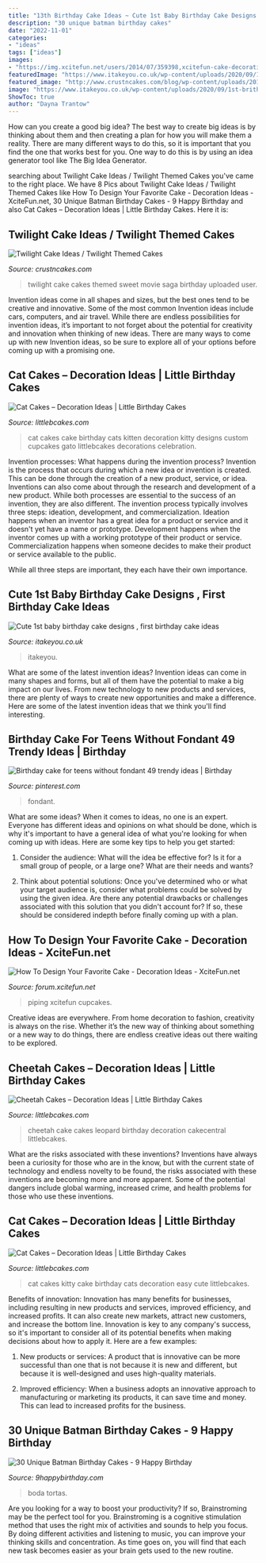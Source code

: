 ```yaml
---
title: "13th Birthday Cake Ideas ~ Cute 1st Baby Birthday Cake Designs , First Birthday Cake Ideas"
description: "30 unique batman birthday cakes"
date: "2022-11-01"
categories:
- "ideas"
tags: ["ideas"]
images:
- "https://img.xcitefun.net/users/2014/07/359398,xcitefun-cake-decoration-12.jpg"
featuredImage: "https://www.itakeyou.co.uk/wp-content/uploads/2020/09/1st-brithday-cake-2-531x1024.jpg"
featured_image: "http://www.crustncakes.com/blog/wp-content/uploads/2015/10/28813ed937463f0f5addd8d475c81594-686x1024.jpg"
image: "https://www.itakeyou.co.uk/wp-content/uploads/2020/09/1st-brithday-cake-2-531x1024.jpg"
ShowToc: true
author: "Dayna Trantow"
---
```



How can you create a good big idea?
The best way to create big ideas is by thinking about them and then creating a plan for how you will make them a reality. There are many different ways to do this, so it is important that you find the one that works best for you. One way to do this is by using an idea generator tool like The Big Idea Generator.

	

		
searching about Twilight Cake Ideas / Twilight Themed Cakes you've came to the right place. We have 8 Pics about Twilight Cake Ideas / Twilight Themed Cakes like How To Design Your Favorite Cake - Decoration Ideas - XciteFun.net, 30 Unique Batman Birthday Cakes - 9 Happy Birthday and also Cat Cakes – Decoration Ideas | Little Birthday Cakes. Here it is:
		
    
## Twilight Cake Ideas / Twilight Themed Cakes

<img loading=lazy src="http://www.crustncakes.com/blog/wp-content/uploads/2015/10/28813ed937463f0f5addd8d475c81594-686x1024.jpg" onerror="this.onerror=null;this.src='https://tse1.mm.bing.net/th?id=OIP.bDgU-Q0_-DP_iTaHVW9E0AHaLD&amp;pid=15.1';" alt="Twilight Cake Ideas / Twilight Themed Cakes">

_Source: crustncakes.com_

>twilight cake cakes themed sweet movie saga birthday uploaded user. 

	

Invention ideas come in all shapes and sizes, but the best ones tend to be creative and innovative. Some of the most common Invention ideas include cars, computers, and air travel. While there are endless possibilities for invention ideas, it’s important to not forget about the potential for creativity and innovation when thinking of new ideas. There are many ways to come up with new Invention ideas, so be sure to explore all of your options before coming up with a promising one.

    
## Cat Cakes – Decoration Ideas | Little Birthday Cakes

<img loading=lazy src="http://www.littlebcakes.com/wp-content/uploads/2014/01/Cat-Cakes.jpg" onerror="this.onerror=null;this.src='https://tse2.mm.bing.net/th?id=OIP.W2YtTAyoa8WdHetsdiGXSAHaJ4&amp;pid=15.1';" alt="Cat Cakes – Decoration Ideas | Little Birthday Cakes">

_Source: littlebcakes.com_

>cat cakes cake birthday cats kitten decoration kitty designs custom cupcakes gato littlebcakes decorations celebration. 

	

Invention processes: What happens during the invention process?
Invention is the process that occurs during which a new idea or invention is created. This can be done through the creation of a new product, service, or idea. Inventions can also come about through the research and development of a new product. While both processes are essential to the success of an invention, they are also different. 
The invention process typically involves three steps: ideation, development, and commercialization. Ideation happens when an inventor has a great idea for a product or service and it doesn't yet have a name or prototype. Development happens when the inventor comes up with a working prototype of their product or service. Commercialization happens when someone decides to make their product or service available to the public. 

While all three steps are important, they each have their own importance.

    
## Cute 1st Baby Birthday Cake Designs , First Birthday Cake Ideas

<img loading=lazy src="https://www.itakeyou.co.uk/wp-content/uploads/2020/09/1st-brithday-cake-2-531x1024.jpg" onerror="this.onerror=null;this.src='https://tse4.mm.bing.net/th?id=OIP.g5h6iL6hgdzmWbJWFY47UgHaOS&amp;pid=15.1';" alt="Cute 1st baby birthday cake designs , first birthday cake ideas">

_Source: itakeyou.co.uk_

>itakeyou. 

	

What are some of the latest invention ideas?
Invention ideas can come in many shapes and forms, but all of them have the potential to make a big impact on our lives. From new technology to new products and services, there are plenty of ways to create new opportunities and make a difference. Here are some of the latest invention ideas that we think you'll find interesting.

    
## Birthday Cake For Teens Without Fondant 49 Trendy Ideas | Birthday

<img loading=lazy src="https://i.pinimg.com/736x/70/5c/e4/705ce4d45932627fa2576e101ccafb70.jpg" onerror="this.onerror=null;this.src='https://tse3.mm.bing.net/th?id=OIP.WROKSNyc2TDp28svAu7fpgAAAA&amp;pid=15.1';" alt="Birthday cake for teens without fondant 49 trendy ideas | Birthday">

_Source: pinterest.com_

>fondant. 

	

What are some ideas?
When it comes to ideas, no one is an expert. Everyone has different ideas and opinions on what should be done, which is why it's important to have a general idea of what you're looking for when coming up with ideas. Here are some key tips to help you get started:
1. Consider the audience: What will the idea be effective for? Is it for a small group of people, or a large one? What are their needs and wants?

2. Think about potential solutions: Once you've determined who or what your target audience is, consider what problems could be solved by using the given idea. Are there any potential drawbacks or challenges associated with this solution that you didn't account for? If so, these should be considered indepth before finally coming up with a plan.


    
## How To Design Your Favorite Cake - Decoration Ideas - XciteFun.net

<img loading=lazy src="https://img.xcitefun.net/users/2014/07/359398,xcitefun-cake-decoration-12.jpg" onerror="this.onerror=null;this.src='https://tse3.mm.bing.net/th?id=OIP.VdPdESXgaAE7LdtacEkEFAHaJ4&amp;pid=15.1';" alt="How To Design Your Favorite Cake - Decoration Ideas - XciteFun.net">

_Source: forum.xcitefun.net_

>piping xcitefun cupcakes. 

	

Creative ideas are everywhere. From home decoration to fashion, creativity is always on the rise. Whether it’s the new way of thinking about something or a new way to do things, there are endless creative ideas out there waiting to be explored.

    
## Cheetah Cakes – Decoration Ideas | Little Birthday Cakes

<img loading=lazy src="https://www.littlebcakes.com/wp-content/uploads/2014/02/Cheetah-Cakes-Pictures.jpg" onerror="this.onerror=null;this.src='https://tse3.mm.bing.net/th?id=OIP.5NS714f2F-Ea1bpK9q1DSAHaJ4&amp;pid=15.1';" alt="Cheetah Cakes – Decoration Ideas | Little Birthday Cakes">

_Source: littlebcakes.com_

>cheetah cake cakes leopard birthday decoration cakecentral littlebcakes. 

	

What are the risks associated with these inventions?
Inventions have always been a curiosity for those who are in the know, but with the current state of technology and endless novelty to be found, the risks associated with these inventions are becoming more and more apparent. Some of the potential dangers include global warming, increased crime, and health problems for those who use these inventions.

    
## Cat Cakes – Decoration Ideas | Little Birthday Cakes

<img loading=lazy src="https://www.littlebcakes.com/wp-content/uploads/2014/01/Kitty-Cat-Cakes-760x1024.jpg" onerror="this.onerror=null;this.src='https://tse4.mm.bing.net/th?id=OIP.l4KHsdZxZ2VTkj9qHqOFnwHaJ-&amp;pid=15.1';" alt="Cat Cakes – Decoration Ideas | Little Birthday Cakes">

_Source: littlebcakes.com_

>cat cakes kitty cake birthday cats decoration easy cute littlebcakes. 

	

Benefits of innovation:
Innovation has many benefits for businesses, including resulting in new products and services, improved efficiency, and increased profits. It can also create new markets, attract new customers, and increase the bottom line. Innovation is key to any company's success, so it's important to consider all of its potential benefits when making decisions about how to apply it. Here are a few examples:
1. New products or services: A product that is innovative can be more successful than one that is not because it is new and different, but because it is well-designed and uses high-quality materials.

2. Improved efficiency: When a business adopts an innovative approach to manufacturing or marketing its products, it can save time and money. This can lead to increased profits for the business.


    
## 30 Unique Batman Birthday Cakes - 9 Happy Birthday

<img loading=lazy src="https://www.9happybirthday.com/wp-content/uploads/2017/08/Cute-batman-cakes.jpg" onerror="this.onerror=null;this.src='https://tse1.mm.bing.net/th?id=OIP.si0FrMp6jJfqv-sU29LSOgHaLL&amp;pid=15.1';" alt="30 Unique Batman Birthday Cakes - 9 Happy Birthday">

_Source: 9happybirthday.com_

>boda tortas. 

	

Are you looking for a way to boost your productivity? If so, Brainstroming may be the perfect tool for you. Brainstroming is a cognitive stimulation method that uses the right mix of activities and sounds to help you focus. By doing different activities and listening to music, you can improve your thinking skills and concentration. As time goes on, you will find that each new task becomes easier as your brain gets used to the new routine.

